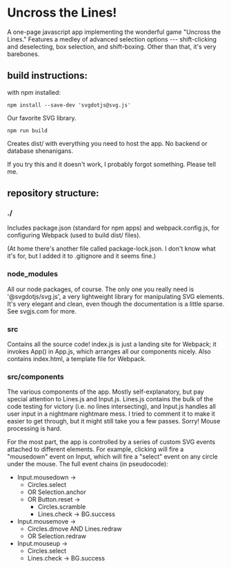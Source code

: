# Uncross the Lines!

A one-page javascript app implementing the wonderful game "Uncross the Lines."  Features a medley of advanced selection options --- shift-clicking and deselecting, box selection, and shift-boxing.  Other than that, it's very barebones.

## build instructions:

with npm installed:

    npm install --save-dev 'svgdotjs@svg.js'

Our favorite SVG library.

    npm run build

Creates dist/ with everything you need to host the app.  No backend or database shenanigans.

If you try this and it doesn't work, I probably forgot something.  Please tell me.

## repository structure:

### ./

Includes package.json (standard for npm apps) and webpack.config.js, for configuring Webpack (used to build dist/ files).

(At home there's another file called package-lock.json.  I don't know what it's for, but I added it to .gitignore and it seems fine.)

### node_modules

All our node packages, of course.  The only one you really need is '@svgdotjs/svg.js', a very lightweight library for manipulating SVG elements.  It's very elegant and clean, even though the documentation is a little sparse.  See svgjs.com for more.

### src

Contains all the source code! index.js is just a landing site for Webpack; it invokes App() in App.js, which arranges all our components nicely.  Also contains index.html, a template file for Webpack.

### src/components

The various components of the app.  Mostly self-explanatory, but pay special attention to Lines.js and Input.js.  Lines.js contains the bulk of the code testing for victory (i.e. no lines intersecting), and Input.js handles all user input in a nightmare nightmare mess.  I tried to comment it to make it easier to get through, but it might still take you a few passes.  Sorry!  Mouse processing is hard.

For the most part, the app is controlled by a series of custom SVG events attached to different elements.  For example, clicking will fire a "mousedown" event on Input, which will fire a "select" event on any circle under the mouse.  The full event chains (in pseudocode):

* Input.mousedown ->
  * Circles.select
  * OR Selection.anchor
  * OR Button.reset ->
    * Circles.scramble
    * Lines.check -> BG.success
* Input.mousemove ->
  * Circles.dmove AND Lines.redraw
  * OR Selection.redraw
* Input.mouseup ->
  * Circles.select
  * Lines.check -> BG.success
